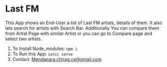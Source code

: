 # Last FM

This App shows an End-User a list of Last FM artists, details of them.
It also lets search for artists with Search Bar.
Additionally You can compare them from Artist Page with similar Artist or you can go to Compare page and select two artists.

1. To Install Node_modules: `npm i`
2. To Run this App: `ionic serve`
3. Contact: Mendapara.chirag.ce@gmail.com
